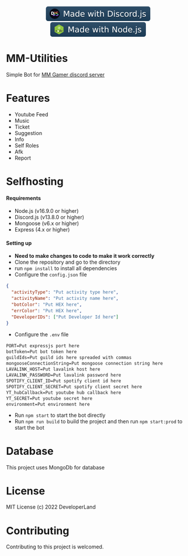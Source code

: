 <p align='Center'>
<img src='assets/Made_with_DiscordJs.svg'>
<img src='assets/Made_with_NodeJs.svg'>
</p>

# MM-Utilities

Simple Bot for [MM Gamer discord server](https://discord.com/invite/ASr2B3ZZSY)

# Features

- Youtube Feed
- Music
- Ticket
- Suggestion
- Info
- Self Roles
- Afk
- Report

# Selfhosting

#### Requirements

- Node.js (v16.9.0 or higher)
- Discord.js (v13.8.0 or higher)
- Mongoose (v6.x or higher)
- Express (4.x or higher)

#### Setting up

- **Need to make changes to code to make it work correctly**
- Clone the repository and go to the directory
- run `npm install` to install all dependencies
- Configure the `config.json` file

```json
{
  "activityType": "Put activity type here",
  "activityName": "Put activity name here",
  "botColor": "Put HEX here",
  "errColor": "Put HEX here",
  "DeveloperIDs": ["Put Developer Id here"]
}
```

- Configure the `.env` file

```env
PORT=Put expressjs port here
botToken=Put bot token here
guildIds=Put guild ids here spreaded with commas
mongooseConnectionString=Put mongoose connection string here
LAVALINK_HOST=Put lavalink host here
LAVALINK_PASSWORD=Put lavalink password here
SPOTIFY_CLIENT_ID=Put spotify client id here
SPOTIFY_CLIENT_SECRET=Put spotify client secret here
YT_hubCallback=Put youtube hub callback here
YT_SECRET=Put youtube secret here
environment=Put environment here
```

- Run `npm start` to start the bot directly
- Run `npm run build` to build the project and then run `npm start:prod` to start the bot

# Database

This project uses MongoDb for database

# License

MIT License (c) 2022 DeveloperLand

# Contributing

Contributing to this project is welcomed.
